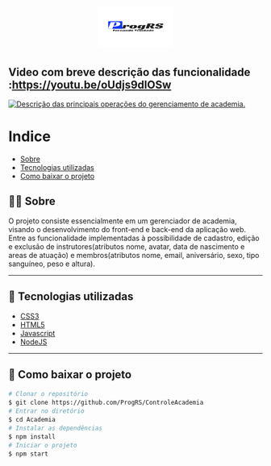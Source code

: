 <h1 align="center">
    <img src="Academia/public/logo.png" width="150" height="80">

</h1>


## Video com breve descrição das funcionalidade :https://youtu.be/oUdjs9dlOSw <br/>

[![Descrição das principais operações do gerenciamento de academia.](http://img.youtube.com/vi/oUdjs9dlOSw/0.jpg)](http://www.youtube.com/watch?v=oUdjs9dlOSw "Vídeo de descrição das funcionalidades")

# Indice
- [Sobre](#-Sobre)
- [Tecnologias utilizadas](#-Tecnologias-utilizadas)
- [Como baixar o projeto](#-Como-baixar-o-projeto)

## 👨‍💻 Sobre

O projeto consiste essencialmente em um gerenciador de  academia, visando o desenvolvimento do front-end e back-end da aplicação web. Entre as funcionalidade implementadas  à  possibilidade de cadastro, edição e exclusão de instrutores(atributos nome, avatar, data de nascimento e areas de atuação) e membros(atributos nome, email, aniversário, sexo, tipo sanguíneo, peso e altura).

---
## 🚀 Tecnologias utilizadas

- [CSS3](https://developer.mozilla.org/en-US/docs/Web/CSS)
- [HTML5](https://developer.mozilla.org/en-US/docs/Web/Guide/HTML/HTML5)
- [Javascript](https://developer.mozilla.org/pt-BR/docs/Web/JavaScript)
- [NodeJS](https://nodejs.org/en/)

---

## 🧲 Como baixar o projeto

```bash
# Clonar o repositório
$ git clone https://github.com/ProgRS/ControleAcademia
# Entrar no diretório 
$ cd Academia
# Instalar as dependências
$ npm install
# Iniciar o projeto
$ npm start
